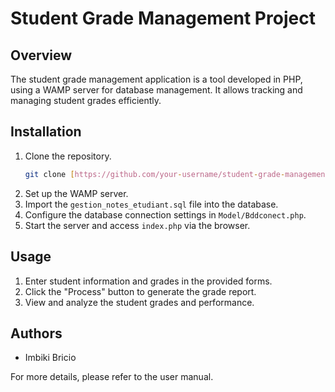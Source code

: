 # Student Grade Management Project

## Overview

The student grade management application is a tool developed in PHP, using a WAMP server for database management. It allows tracking and managing student grades efficiently.

## Installation

1. Clone the repository.
    ```bash
    git clone [https://github.com/your-username/student-grade-management.git](https://github.com/bricio-imbiki/Gestion-de-note.git)
    ```
2. Set up the WAMP server.
3. Import the `gestion_notes_etudiant.sql` file into the database.
4. Configure the database connection settings in `Model/Bddconect.php`.
5. Start the server and access `index.php` via the browser.

## Usage

1. Enter student information and grades in the provided forms.
2. Click the "Process" button to generate the grade report.
3. View and analyze the student grades and performance.

## Authors
- Imbiki Bricio 

For more details, please refer to the user manual.
